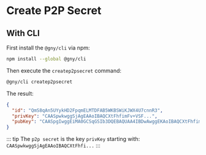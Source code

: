 # Create P2P Secret

## With CLI

First install the `@gny/cli` via npm:

```bash
npm install --global @gny/cli
```

Then execute the `createp2psecret` command:

```bash
@gny/cli createp2psecret
```

The result:

```json
{
  "id": "QmS8qAn5UYykHD2FpqmELMTDFAB5WKBSWiKJWX4U7cnnR3",
  "privKey": "CAASpwkwggSjAgEAAoIBAQCXtFhfimFv+VSF...",
  "pubKey": "CAASpgIwggEiMA0GCSqGSIb3DQEBAQUAA4IBDwAwggEKAoIBAQCXtFhfimFv+..."
}
```

::: tip
The `p2p secret` is the key `privKey` starting with: `CAASpwkwggSjAgEAAoIBAQCXtFhfi...`
:::
